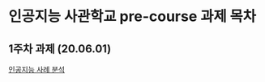 # 인공지능 사관학교 pre-course 과제 목차

## 1주차 과제 (20.06.01)
[인공지능 사례 분석](https://github.com/lee-wonho/precourse/blob/master/1%EC%A3%BC%EC%B0%A8_%EA%B3%BC%EC%A0%9C.ipynb)
